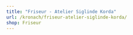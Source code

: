 ```yaml
---
title: "Friseur - Atelier Siglinde Korda"
url: /kronach/friseur-atelier-siglinde-korda/
shop: Friseur
---
```

